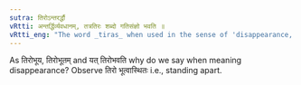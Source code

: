 ```yaml
---
sutra: तिरोऽन्तरर्द्धौ
vRtti: अन्तर्द्धिर्व्यवधानम्, तत्रतिरः शब्दो गतिसंज्ञो भवति ॥
vRtti_eng: "The word _tiras_ when used in the sense of 'disappearance,' is called _gati_ when in composition with a verb."
---
```

As तिरोभूय, तिरोभूतम् and यत् तिरोभवति why do we say when meaning disappearance? Observe तिरो भूत्वास्थितः i.e., standing apart.
